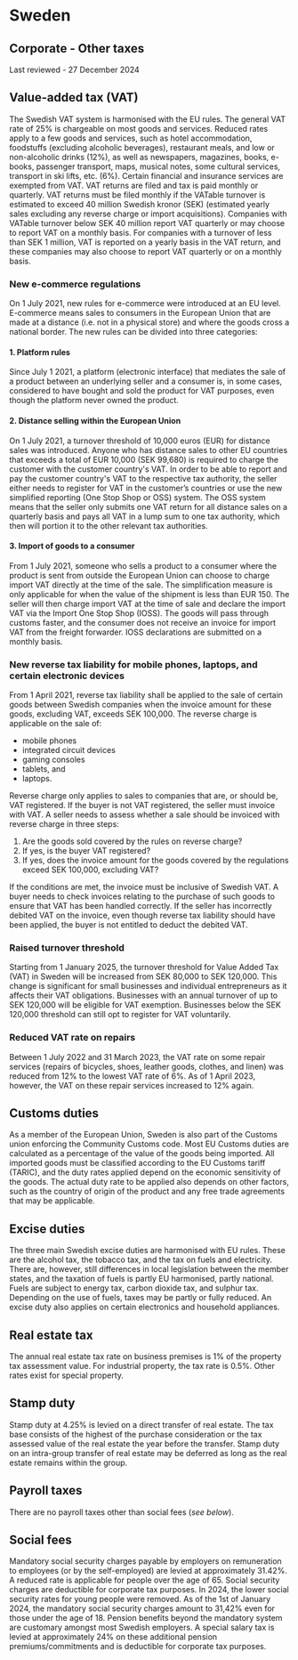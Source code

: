 # Sweden
## Corporate - Other taxes
Last reviewed - 27 December 2024
## Value-added tax (VAT)
The Swedish VAT system is harmonised with the EU rules. The general VAT rate of 25% is chargeable on most goods and services. Reduced rates apply to a few goods and services, such as hotel accommodation, foodstuffs (excluding alcoholic beverages), restaurant meals, and low or non-alcoholic drinks (12%), as well as newspapers, magazines, books, e-books, passenger transport, maps, musical notes, some cultural services, transport in ski lifts, etc. (6%). Certain financial and insurance services are exempted from VAT.
VAT returns are filed and tax is paid monthly or quarterly. VAT returns must be filed monthly if the VATable turnover is estimated to exceed 40 million Swedish kronor (SEK) (estimated yearly sales excluding any reverse charge or import acquisitions). Companies with VATable turnover below SEK 40 million report VAT quarterly or may choose to report VAT on a monthly basis. For companies with a turnover of less than SEK 1 million, VAT is reported on a yearly basis in the VAT return, and these companies may also choose to report VAT quarterly or on a monthly basis.
### New e-commerce regulations
On 1 July 2021, new rules for e-commerce were introduced at an EU level. E-commerce means sales to consumers in the European Union that are made at a distance (i.e. not in a physical store) and where the goods cross a national border. The new rules can be divided into three categories:
#### 1. Platform rules
Since July 1 2021, a platform (electronic interface) that mediates the sale of a product between an underlying seller and a consumer is, in some cases, considered to have bought and sold the product for VAT purposes, even though the platform never owned the product.
#### 2. Distance selling within the European Union
On 1 July 2021, a turnover threshold of 10,000 euros (EUR) for distance sales was introduced. Anyone who has distance sales to other EU countries that exceeds a total of EUR 10,000 (SEK 99,680) is required to charge the customer with the customer country's VAT. In order to be able to report and pay the customer country's VAT to the respective tax authority, the seller either needs to register for VAT in the customer’s countries or use the new simplified reporting (One Stop Shop or OSS) system. The OSS system means that the seller only submits one VAT return for all distance sales on a quarterly basis and pays all VAT in a lump sum to one tax authority, which then will portion it to the other relevant tax authorities.
#### 3. Import of goods to a consumer
From 1 July 2021, someone who sells a product to a consumer where the product is sent from outside the European Union can choose to charge import VAT directly at the time of the sale. The simplification measure is only applicable for when the value of the shipment is less than EUR 150. The seller will then charge import VAT at the time of sale and declare the import VAT via the Import One Stop Shop (IOSS). The goods will pass through customs faster, and the consumer does not receive an invoice for import VAT from the freight forwarder. IOSS declarations are submitted on a monthly basis.
### New reverse tax liability for mobile phones, laptops, and certain electronic devices
From 1 April 2021, reverse tax liability shall be applied to the sale of certain goods between Swedish companies when the invoice amount for these goods, excluding VAT, exceeds SEK 100,000. The reverse charge is applicable on the sale of:
  * mobile phones
  * integrated circuit devices
  * gaming consoles
  * tablets, and
  * laptops.


Reverse charge only applies to sales to companies that are, or should be, VAT registered. If the buyer is not VAT registered, the seller must invoice with VAT. A seller needs to assess whether a sale should be invoiced with reverse charge in three steps:
  1. Are the goods sold covered by the rules on reverse charge?
  2. If yes, is the buyer VAT registered?
  3. If yes, does the invoice amount for the goods covered by the regulations exceed SEK 100,000, excluding VAT?


If the conditions are met, the invoice must be inclusive of Swedish VAT. A buyer needs to check invoices relating to the purchase of such goods to ensure that VAT has been handled correctly. If the seller has incorrectly debited VAT on the invoice, even though reverse tax liability should have been applied, the buyer is not entitled to deduct the debited VAT.
### Raised turnover threshold
Starting from 1 January 2025, the turnover threshold for Value Added Tax (VAT) in Sweden will be increased from SEK 80,000 to SEK 120,000. This change is significant for small businesses and individual entrepreneurs as it affects their VAT obligations. Businesses with an annual turnover of up to SEK 120,000 will be eligible for VAT exemption. Businesses below the SEK 120,000 threshold can still opt to register for VAT voluntarily.
### Reduced VAT rate on repairs
Between 1 July 2022 and 31 March 2023, the VAT rate on some repair services (repairs of bicycles, shoes, leather goods, clothes, and linen) was reduced from 12% to the lowest VAT rate of 6%. As of 1 April 2023, however, the VAT on these repair services increased to 12% again.
## Customs duties
As a member of the European Union, Sweden is also part of the Customs union enforcing the Community Customs code. Most EU Customs duties are calculated as a percentage of the value of the goods being imported. All imported goods must be classified according to the EU Customs tariff (TARIC), and the duty rates applied depend on the economic sensitivity of the goods. The actual duty rate to be applied also depends on other factors, such as the country of origin of the product and any free trade agreements that may be applicable.
## Excise duties
The three main Swedish excise duties are harmonised with EU rules. These are the alcohol tax, the tobacco tax, and the tax on fuels and electricity. There are, however, still differences in local legislation between the member states, and the taxation of fuels is partly EU harmonised, partly national. Fuels are subject to energy tax, carbon dioxide tax, and sulphur tax. Depending on the use of fuels, taxes may be partly or fully reduced. An excise duty also applies on certain electronics and household appliances.
## Real estate tax
The annual real estate tax rate on business premises is 1% of the property tax assessment value. For industrial property, the tax rate is 0.5%. Other rates exist for special property.
## Stamp duty
Stamp duty at 4.25% is levied on a direct transfer of real estate. The tax base consists of the highest of the purchase consideration or the tax assessed value of the real estate the year before the transfer. Stamp duty on an intra-group transfer of real estate may be deferred as long as the real estate remains within the group.
## Payroll taxes
There are no payroll taxes other than social fees (_see below_).
## Social fees
Mandatory social security charges payable by employers on remuneration to employees (or by the self-employed) are levied at approximately 31.42%. A reduced rate is applicable for people over the age of 65. Social security charges are deductible for corporate tax purposes. In 2024, the lower social security rates for young people were removed. As of the 1st of January 2024, the mandatory social security charges amount to 31,42% even for those under the age of 18.
Pension benefits beyond the mandatory system are customary amongst most Swedish employers. A special salary tax is levied at approximately 24% on these additional pension premiums/commitments and is deductible for corporate tax purposes.
